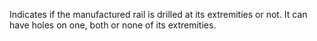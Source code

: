 Indicates if the manufactured rail is drilled at its extremities or not. It can have holes on one, both or none of its extremities.
